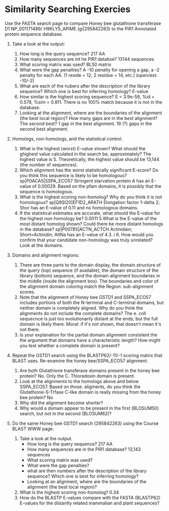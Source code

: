 # Similarity Searching Exercies

Use the FASTA search page to compare Honey bee glutathione transferase D1 NP_001171499/ H9KLY5_APIME (gi|295842263) to the PIR1 Annotated protein sequence database.

1. Take a look at the output:  
 
	1. How long is the query sequence? 217 AA
	2. How many sequences are int he PIR1 databse? 13144 sequences
	3. What scoring matrix was used? BL50 matrix
	4. What were the gap penalties? A -10 penalty for opening a gap, a -2 penalty for each AA. (1 reside = 12, 2 residue = 14, etc.) (open/ext: -10/-2)
	5. What are each of the nubers after the description of the library sequence? Which one is best for inferring homology? E-value
	6. How similar is the highest scoring sequence? E = 3.9e-59, %id = 0.578, %sim = 0.811. There is no 100% match because it is not in the database.
	7. Looking at the alignment, where are the boundaries of the alignment (the best local region)? How many gaps are in the best alignment? The second best? 1 gap in the best alignment. 19 (?) gaps in the second best alignment.

2. Homologs, non-homologs, and the statistical control.  

	1. What is the highest (worst) E-value shown? What should the ghighest value calculated in the search be, approximately? The highest value is 5. Theoretically, the highest value should be 13,144 (the number of sequences).
	2. Which alignment has the worst statistically significant E-score? Do you think this sequence is likely to be homologous? sp|P0ACA5|SSPA_ECO57 Stringent starvation protein A has an E-value of 0.00029. Based on the pfam domains, it is possibly that the sequence is homologous.
	3. What is the highest scoring non-homolog? Why do you think it is not homologous? sp|Q9SI20|EF1D2_ARATH Elongation factor 1-delta 2; Shor has an E-value of 0.11 and no homologous domains.
	4. If the statistical estimates are accurate, what should the E-value for the highest non-homology be? 0.0011
	5.What is the E-value of the most distant homolog shown? Could there be more distant homologs in the database? sp|P00785|ACTN_ACTCH Actinidain; Short=Actinidin; AltNa has an E-value of 4.3.
i	6. How would you confirm that your candidate non-homology was truly unrelated?  Look at the domains.

3. Domains and alignment regions:  

	1. There are three parts to the domain display, the domain structure of the query (top) sequence (if available), the domain structure of the library (bottom) sequence, and the domain alignment boundaries in the middle (inside the alignment box). The boundaries and color of the alignment domain coloring match the Region: sub-alignment scores.
	2. Note that the alignment of Honey bee GSTD1 and SSPA_ECO57 includes portions of both the N-terminal and C-terminal domains, but neither domain is completely aligned. Why do you think the alignments do not include the complete domains? The e. coli sequecnce is just too evolutionarily distant at the ends; but the full domain is likely there. Moral: if it's not shown, that doesn't mean it's not there.
	3. Is your explanation for the partial domain alignment consistent the the argument that domains have a characteristic length? How might you test whether a complete domain is present?

4. Repeat the GSTD1 search using the BLASTP62/-11/-1 scoring matrix  that BLAST uses. Re-examine the honey bee/SSPA_ECO57 alignment.  
	
	1. Are both Glutathione transferase domains present in the honey bee protein? No. Only the C. Thioredoxin domain is present.
	2. Look at the alignments to the homologs above and below SSPA_ECO57. Based on those. aligments, do you think the Glutathione-S-Trfase C-like domain is really missing from the honey bee protein? No
	3. Why did the alignment become shorter? 
	4. Why would a domain appear to be present in the first (BLOSUM50) search, but not in the second (BLOSUM62)?

5. Do the same Honey bee GSTD1 search (295842263) using the Course BLAST WWW page.  
	
	1. Take a look at the output. 
		- How long is the query sequence? 217 AA
		- How many sequences are in the PIR1 database? 13,143 sequences
		- What scoring matrix was used?
		- What were the gap penalties?
		- what are then numbers after the description of the library sequence? Which one is best for inferring homology?
		- Looking at an alignment, where are the boundaries of the alignment (the best local region)?
	2. What is the highest scoring non-homolog? 0.34
	3. How do the BLASTP E-values compare with the FASTA (BLASTP62) E-values for the distantly related mammalian and plant sequences?
